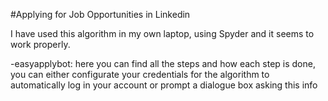 #Applying for Job Opportunities in Linkedin

I have used this algorithm in my own laptop, using Spyder and it seems to work properly. 

-easyapplybot: here you can find all the steps and how each step is done, you can either configurate your credentials for the algorithm to 
automatically log in your account or prompt a dialogue box asking this info
